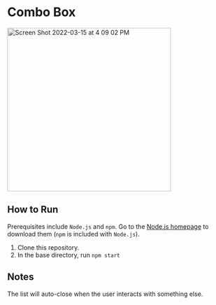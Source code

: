 # Combo Box

<img width="374" alt="Screen Shot 2022-03-15 at 4 09 02 PM" src="https://user-images.githubusercontent.com/22463012/158486930-1b24db43-f586-4402-83f9-0954ec7e3efc.png">

## How to Run
Prerequisites include `Node.js` and `npm`. Go to the [Node.js homepage](https://nodejs.org/en/) to download them (`npm` is included with `Node.js`).

1. Clone this repository.
2. In the base directory, run `npm start`

## Notes
The list will auto-close when the user interacts with something else.
